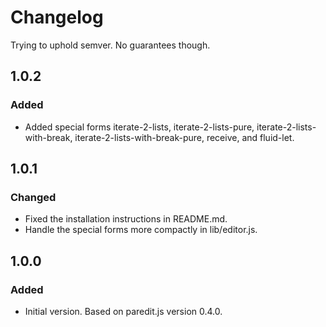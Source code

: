# Changelog

Trying to uphold semver. No guarantees though.

## 1.0.2
### Added
- Added special forms iterate-2-lists, iterate-2-lists-pure,
  iterate-2-lists-with-break, iterate-2-lists-with-break-pure,
  receive, and fluid-let.
  
## 1.0.1
### Changed
- Fixed the installation instructions in README.md.
- Handle the special forms more compactly in lib/editor.js.

## 1.0.0
### Added
- Initial version. Based on paredit.js version 0.4.0.
